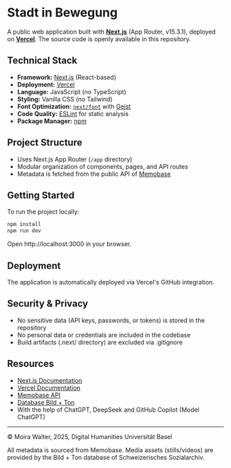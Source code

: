 # Stadt in Bewegung

A public web application built with **[Next.js](https://nextjs.org)** (App Router, v15.3.1), deployed on **[Vercel](https://vercel.com/)**. The source code is openly available in this repository.

## Technical Stack

- **Framework:** [Next.js](https://nextjs.org) (React-based)
- **Deployment:** [Vercel](https://vercel.com/)
- **Language:** JavaScript (no TypeScript)
- **Styling:** Vanilla CSS (no Tailwind)
- **Font Optimization:** [`next/font`](https://nextjs.org/docs/app/building-your-application/optimizing/fonts) with [Geist](https://vercel.com/font)
- **Code Quality:** [ESLint](https://eslint.org/) for static analysis
- **Package Manager:** [npm](https://www.npmjs.com/)

## Project Structure

- Uses Next.js App Router (`/app` directory)
- Modular organization of components, pages, and API routes
- Metadata is fetched from the public API of [Memobase](https://memobase.ch/de/recordSet/soz-016)

## Getting Started

To run the project locally:

```bash
npm install
npm run dev
```
Open http://localhost:3000 in your browser.

## Deployment

The application is automatically deployed via Vercel's GitHub integration.

## Security & Privacy
- No sensitive data (API keys, passwords, or tokens) is stored in the repository
- No personal data or credentials are included in the codebase
- Build artifacts (.next/ directory) are excluded via .gitignore

## Resources

- [Next.js Documentation](https://nextjs.org/docs)
- [Vercel Documentation](https://vercel.com/docs)
- [Memobase API](https://memobase.ch/de/recordSet/soz-016)
- [Database Bild + Ton](https://www.bild-video-ton.ch/bestand/signatur/F_Videos)
- With the help of ChatGPT, DeepSeek and GitHub Copilot (Model ChatGPT)

---

© Moira Walter, 2025, Digital Humanities Universität Basel

All metadata is sourced from Memobase. Media assets (stills/videos) are provided by the Bild + Ton database
of Schweizerisches Sozialarchiv.
